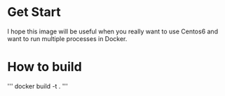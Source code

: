 # Get Start
I hope this image will be useful when you really want to use Centos6 and want to run multiple processes in Docker.

# How to build
'''
docker build -t <RepositoryName> .
'''
